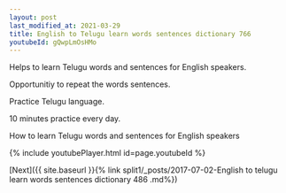 ```yaml
---
layout: post
last_modified_at: 2021-03-29
title: English to Telugu learn words sentences dictionary 766 
youtubeId: gQwpLmOsHMo
---
```

 
 
Helps to learn Telugu words and sentences for English speakers.

Opportunitiy to repeat the words sentences. 

Practice Telugu language. 
 
10 minutes practice every day. 
 
How to learn Telugu words and sentences for English speakers 
 
{% include youtubePlayer.html id=page.youtubeId %}
 
 
[Next]({{ site.baseurl }}{% link  split1/_posts/2017-07-02-English to telugu learn words sentences dictionary 486 .md%})
 
